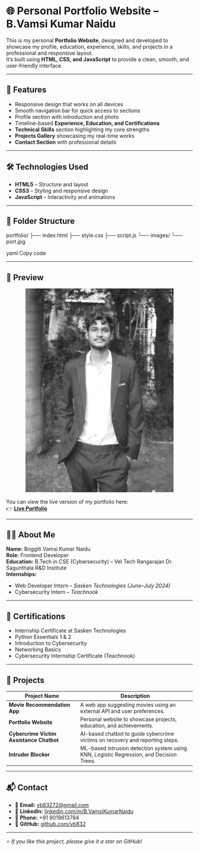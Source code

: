 # 🌐 Personal Portfolio Website – B.Vamsi Kumar Naidu

This is my personal **Portfolio Website**, designed and developed to showcase my profile, education, experience, skills, and projects in a professional and responsive layout.  
It’s built using **HTML, CSS, and JavaScript** to provide a clean, smooth, and user-friendly interface.

---

## 🚀 Features

- Responsive design that works on all devices  
- Smooth navigation bar for quick access to sections  
- Profile section with introduction and photo  
- Timeline-based **Experience, Education, and Certifications**  
- **Technical Skills** section highlighting my core strengths  
- **Projects Gallery** showcasing my real-time works  
- **Contact Section** with professional details  

---

## 🛠️ Technologies Used

- **HTML5** – Structure and layout  
- **CSS3** – Styling and responsive design  
- **JavaScript** – Interactivity and animations  

---

## 📁 Folder Structure

portfolio/
├── index.html
├── style.css
├── script.js
└── images/
└── port.jpg

yaml
Copy code

---

## 📸 Preview

<p align="center">
  <img src="images/port.jpg" alt="Portfolio Screenshot" width="400">
</p>

You can view the live version of my portfolio here:  
👉 [**Live Portfolio**](https://vb832.github.io/portfolio/) <!-- Replace with your GitHub Pages link -->

---

## 🧑‍💻 About Me

**Name:** Boggiti Vamsi Kumar Naidu  
**Role:** Frontend Developer  
**Education:** B.Tech in CSE (Cybersecurity) – Vel Tech Rangarajan Dr. Sagunthala R&D Institute  
**Internships:**  
- Web Developer Intern – *Sasken Technologies (June–July 2024)*  
- Cybersecurity Intern – *Teachnook*

---

## 🧩 Certifications

- Internship Certificate at Sasken Technologies  
- Python Essentials 1 & 2  
- Introduction to Cybersecurity  
- Networking Basics  
- Cybersecurity Internship Certificate (Teachnook)

---

## 🧠 Projects

| Project Name | Description |
|---------------|-------------|
| **Movie Recommendation App** | A web app suggesting movies using an external API and user preferences. |
| **Portfolio Website** | Personal website to showcase projects, education, and achievements. |
| **Cybercrime Victim Assistance Chatbot** | AI-based chatbot to guide cybercrime victims on recovery and reporting steps. |
| **Intruder Blocker** | ML-based intrusion detection system using KNN, Logistic Regression, and Decision Trees. |

---

## 📬 Contact

- 📧 **Email:** vb83272@gmail.com  
- 🔗 **LinkedIn:** [linkedin.com/in/B.VamsiKumarNaidu](#)  
- 📱 **Phone:** +91 9019613784  
- 🐙 **GitHub:** [github.com/vb832](https://github.com/vb832)

---

⭐ *If you like this project, please give it a star on GitHub!*
